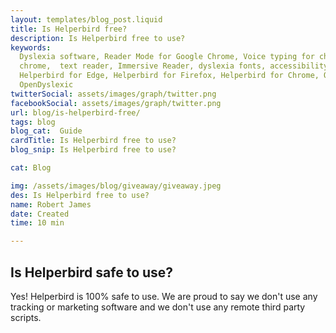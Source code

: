 ```yaml
---
layout: templates/blog_post.liquid
title: Is Helperbird free?
description: Is Helperbird free to use?
keywords:
  Dyslexia software, Reader Mode for Google Chrome, Voice typing for chrome, Text to speech for
  chrome,  text reader, Immersive Reader, dyslexia fonts, accessibility software, dyslexia software,
  Helperbird for Edge, Helperbird for Firefox, Helperbird for Chrome, Opendyslexic for Chrome,
  OpenDyslexic
twitterSocial: assets/images/graph/twitter.png
facebookSocial: assets/images/graph/twitter.png
url: blog/is-helperbird-free/
tags: blog
blog_cat:  Guide
cardTitle: Is Helperbird free to use?
blog_snip: Is Helperbird free to use?

cat: Blog

img: /assets/images/blog/giveaway/giveaway.jpeg
des: Is Helperbird free to use?
name: Robert James
date: Created
time: 10 min

---
```


  

## Is Helperbird safe to use?

  

Yes! Helperbird is 100% safe to use. We are proud to say we don't use any tracking or marketing software and we don't use any remote third party scripts.